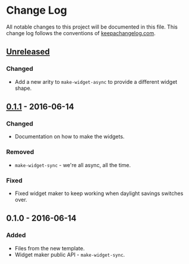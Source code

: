 # Change Log
All notable changes to this project will be documented in this file. This change log follows the conventions of [keepachangelog.com](http://keepachangelog.com/).

## [Unreleased][unreleased]
### Changed
- Add a new arity to `make-widget-async` to provide a different widget shape.

## [0.1.1] - 2016-06-14
### Changed
- Documentation on how to make the widgets.

### Removed
- `make-widget-sync` - we're all async, all the time.

### Fixed
- Fixed widget maker to keep working when daylight savings switches over.

## 0.1.0 - 2016-06-14
### Added
- Files from the new template.
- Widget maker public API - `make-widget-sync`.

[unreleased]: https://github.com/your-name/event-data-wordpressdotcom-agent/compare/0.1.1...HEAD
[0.1.1]: https://github.com/your-name/event-data-wordpressdotcom-agent/compare/0.1.0...0.1.1
